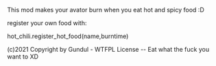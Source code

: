  
This mod makes your avator burn when you eat hot and spicy food :D


register your own food with:

hot_chili.register_hot_food(name,burntime)





(c)2021 Copyright by Gundul - WTFPL License   -- Eat what the fuck you want to XD

